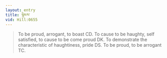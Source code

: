 ```yaml
---
layout: entry
title: སྙེམས་
vid: Hill:0655
---
```

> To be proud, arrogant, to boast CD\. To cause to be haughty, self satisfied, to cause to be come proud DK\. To demonstrate the characteristic of haughtiness, pride DS\. To be proud, to be arrogant TC\.


